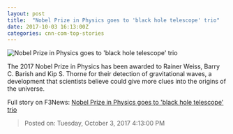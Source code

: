 ```yaml
---
layout: post
title:  "Nobel Prize in Physics goes to 'black hole telescope' trio"
date: 2017-10-03 16:13:00Z
categories: cnn-com-top-stories
---
```


![Nobel Prize in Physics goes to 'black hole telescope' trio](http://i2.cdn.cnn.com/cnnnext/dam/assets/171003120203-nobel-prize-physics-split-super-tease.jpg)

The 2017 Nobel Prize in Physics has been awarded to Rainer Weiss, Barry C. Barish and Kip S. Thorne for their detection of gravitational waves, a development that scientists believe could give more clues into the origins of the universe.


Full story on F3News: [Nobel Prize in Physics goes to 'black hole telescope' trio](http://www.f3nws.com/n/Q4zehH)

> Posted on: Tuesday, October 3, 2017 4:13:00 PM
